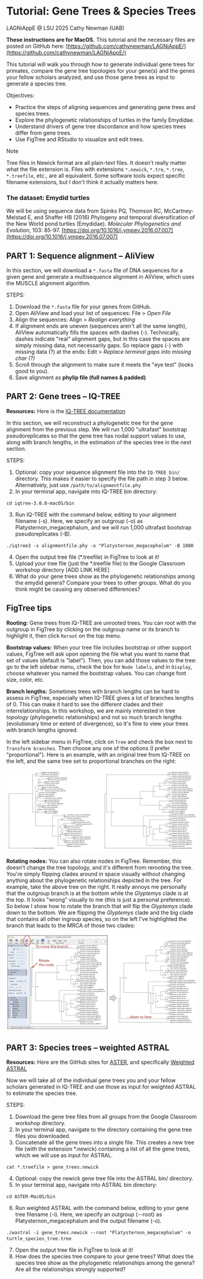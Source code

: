 # Tutorial: Gene Trees & Species Trees

LAGNiAppE @ LSU 2025
Cathy Newman (UAB)

**These instructions are for MacOS.** This tutorial and the necessary files are posted on GitHub here: [https://github.com/cathynewman/LAGNiAppE/](https://github.com/cathynewman/LAGNiAppE/)

This tutorial will walk you through how to generate individual gene trees for primates, compare the gene tree topologies for your gene(s) and the genes your fellow scholars analyzed, and use those gene trees as input to generate a species tree.

Objectives:
* Practice the steps of aligning sequences and generating gene trees and species trees.
* Explore the phylogenetic relationships of turtles in the family Emydidae.
* Understand drivers of gene tree discordance and how species trees differ from gene trees.
* Use FigTree and RStudio to visualize and edit trees.

> [!NOTE]
> Tree files in Newick format are all plain-text files. It doesn't really matter what the file extension is. Files with extensions `*.newick`, `*.tre`, `*.tree`, `*.treefile`, etc., are all equivalent. Some software tools expect specific filename extensions, but I don't think it actually matters here.

### The dataset: Emydid turtles

We will be using sequence data from Spinks PQ, Thomson RC, McCartney-Melstad E, and Shaffer HB (2016) Phylogeny and temporal diversification of the New World pond turtles (Emydidae). *Molecular Phylogenetics and Evolution*, 103: 85-97. [https://doi.org/10.1016/j.ympev.2016.07.007](https://doi.org/10.1016/j.ympev.2016.07.007)

## PART 1: Sequence alignment – AliView

In this section, we will download a `*.fasta` file of DNA sequences for a given gene and generate a multisequence alignment in AliView, which uses the MUSCLE alignment algorithm.

STEPS:
1. Download the `*.fasta` file for your genes from GitHub.
2. Open AliView and load your list of sequences:  File > *Open File*
3. Align the sequences:  Align > *Realign everything*
4. If alignment ends are uneven (sequences aren't all the same length), AliView automatically fills the spaces with dashes (-). Technically, dashes indicate "real" alignment gaps, but in this case the spaces are simply missing data, not necessarily gaps. So replace gaps (-) with missing data (?) at the ends:  Edit > *Replace terminal gaps into missing char (?)*
5. Scroll through the alignment to make sure it meets the "eye test" (looks good to you).
6. Save alignment as **phylip file (full names & padded)**

## PART 2: Gene trees – IQ-TREE

**Resources:** Here is the [IQ-TREE documentation](http://www.iqtree.org/doc/)

In this section, we will reconstruct a phylogenetic tree for the gene alignment from the previous step. We will run 1,000 "ultrafast" bootstrap pseudoreplicates so that the gene tree has nodal support values to use, along with branch lengths, in the estimation of the species tree in the next section.

STEPS:
1. Optional: copy your sequence alignment file into the `IQ-TREE bin/` directory. This makes it easier to specify the file path in step 3 below. Alternatively, just use `/path/to/alignmentfile.phy`
2. In your terminal app, navigate into IQ-TREE bin directory:

```
cd iqtree-3.0.0-macOS/bin
```

3. Run IQ-TREE with the command below, editing to your alignment filename (-s). Here, we specify an outgroup (-o) as Platysternon_megacephalum, and we will run 1,000 ultrafast bootstrap pseudoreplicates (-B).

```
./iqtree3 -s alignmentfile.phy -o "Platysternon_megacephalum" -B 1000
```

4. Open the output tree file (*.treefile) in FigTree to look at it!
5. Upload your tree file (just the *.treefile file) to the Google Classroom workshop directory [ADD LINK HERE]
6. What do your gene trees show as the phylogenetic relationships among the emydid genera? Compare your trees to other groups. What do you think might be causing any observed differences?

## FigTree tips

**Rooting:** Gene trees from IQ-TREE are unrooted trees. You can root with the outgroup in FigTree by clicking on the outgroup name or its branch to highlight it, then click `Reroot` on the top menu.

**Bootstrap values:** When your tree file includes bootstrap or other support values, FigTree will ask upon opening the file what you want to name that set of values (default is "label"). Then, you can add those values to the tree: go to the left sidebar menu, check the box for `Node labels`, and in `Display`, choose whatever you named the bootstrap values. You can change font size, color, etc.

**Branch lengths:** Sometimes trees with branch lengths can be hard to assess in FigTree, especially when IQ-TREE gives a lot of branches lengths of 0. This can make it hard to see the different clades and their interrelationships. In this workshop, we are mainly interested in tree *topology* (phylogenetic relationships) and not so much branch lengths (evolutionary time or extent of divergence), so it's fine to view your trees with branch lengths ignored.

In the left sidebar menu in FigTree, click on `Tree` and check the box next to `Transform branches`. Then choose any one of the options (I prefer "proportional"). Here is an example, with an original tree from IQ-TREE on the left, and the same tree set to proportional branches on the right:

![FigTree trees: Left = with branch lengths, Right = proportional](images/FigTree_tips1.jpg)

**Rotating nodes:** You can also rotate nodes in FigTree. Remember, this doesn't change the tree topology, and it's different from rerooting the tree. You're simply flipping clades around in space visually without changing anything about the phylogenetic relationships depicted in the tree. For example, take the above tree on the right. It really annoys me personally that the outgroup branch is at the bottom while the *Glyptemys* clade is at the top. It looks "wrong" visually to me (this is just a personal preference). So below I show how to rotate the branch that will flip the *Glyptemys* clade down to the bottom. We are flipping the *Glyptemys* clade and the big clade that contains all other ingroup species, so on the left I've highlighted the branch that leads to the MRCA of those two clades:

![How to rotate nodes in FigTree](images/FigTree_tips2.jpg)

## PART 3: Species trees – weighted ASTRAL

**Resources:** Here are the GitHub sites for [ASTER](https://github.com/chaoszhang/ASTER), and specifically [Weighted ASTRAL](https://github.com/chaoszhang/ASTER/blob/master/tutorial/wastral.md)

Now we will take all of the individual gene trees you and your fellow scholars generated in IQ-TREE and use those as input for weighted ASTRAL to estimate the species tree.

STEPS:
1. Download the gene tree files from all groups from the Google Classroom workshop directory.
2. In your terminal app, navigate to the directory containing the gene tree files you downloaded.
3. Concatenate all the gene trees into a single file. This creates a new tree file (with the extension *.newick) containing a list of all the gene trees, which we will use as input for ASTRAL.

```
cat *.treefile > gene_trees.newick
```

4. Optional: copy the newick gene tree file into the ASTRAL bin/ directory.
5. In your terminal app, navigate into ASTRAL bin directory:

```
cd ASTER-MacOS/bin
```

6. Run weighted ASTRAL with the command below, editing to your gene tree filename (-i). Here, we specify an outgroup (--root) as Platysternon_megacephalum and the output filename (-o).

```
./wastral -i gene_trees.newick --root "Platysternon_megacephalum" -o turtle_species_tree.tree
```

7. Open the output tree file in FigTree to look at it!
8. How does the species tree compare to your gene trees? What does the species tree show as the phylogenetic relationships among the genera? Are all the relationships strongly supported?
